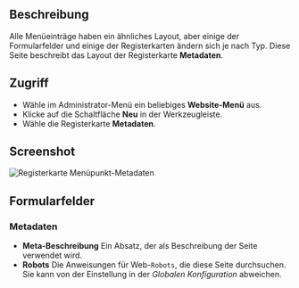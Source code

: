 <!-- Filename: Help6.x:Menu_Item_Metadata / Display title: Menüpunkt-Metadaten -->

## Beschreibung

Alle Menüeinträge haben ein ähnliches Layout, aber einige der Formularfelder und einige der Registerkarten ändern sich je nach Typ. Diese Seite beschreibt das Layout der Registerkarte **Metadaten**.

## Zugriff

* Wähle im Administrator-Menü ein beliebiges **Website-Menü** aus.
* Klicke auf die Schaltfläche **Neu** in der Werkzeugleiste.
* Wähle die Registerkarte **Metadaten**.

## Screenshot

![Registerkarte Menüpunkt-Metadaten](../../../de/images/menu-items-common/menu-item-metadata.png)

## Formularfelder

### Metadaten

- **Meta-Beschreibung** Ein Absatz, der als Beschreibung der Seite verwendet wird.
- **Robots** Die Anweisungen für Web-`Robots`, die diese Seite durchsuchen. Sie kann von der Einstellung in der *Globalen Konfiguration* abweichen.
